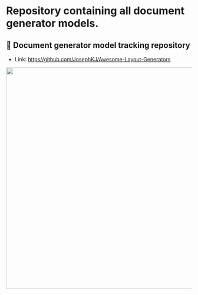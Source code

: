 #  Repository containing all document generator models.

## 🧬 Document generator model tracking repository 
- Link: [https//github.com/JosephKJ/Awesome-Layout-Generators](https://github.com/JosephKJ/Awesome-Layout-Generators)

<p align="center">
  <img width="600"  src="https://github.com/user-attachments/assets/a2ab718f-d0e7-465e-bcf6-f16a1e2fb1ac">
</p>
